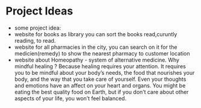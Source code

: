 # Project Ideas
- some project idea:
- website for books as library you can sort the books read,curuntly reading, to read.
- website for all pharmacies in the city, you can search on it for the medicien(remedy) to show the nearest pharmacy to customer location
- website about Homeopathy - system of alternative medicine. Why mindful healing ?
Because healing requires your attention.
It requires you to be mindful about your body’s needs, the food that nourishes your body, and the way that you take care of yourself.
Even your thoughts and emotions have an affect on your heart and organs.
You might be eating the best quality food on Earth, but if you don’t care about other aspects of your life, you won’t feel balanced.

